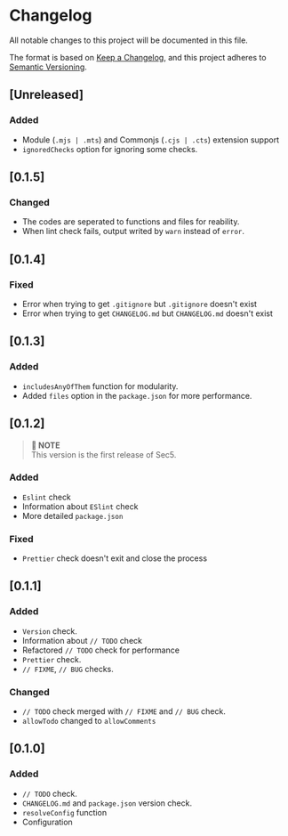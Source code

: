 # Changelog

All notable changes to this project will be documented in this file.

The format is based on [Keep a Changelog](https://keepachangelog.com/en/1.0.0/),
and this project adheres to [Semantic Versioning](https://semver.org/spec/v2.0.0.html).

## [Unreleased]

### Added

- Module (`.mjs | .mts`) and Commonjs (`.cjs | .cts`) extension support
- `ignoredChecks` option for ignoring some checks.

## [0.1.5]

### Changed

- The codes are seperated to functions and files for reability.
- When lint check fails, output writed by `warn` instead of `error`.

## [0.1.4]

### Fixed

- Error when trying to get `.gitignore` but `.gitignore` doesn't exist
- Error when trying to get `CHANGELOG.md` but `CHANGELOG.md` doesn't exist

## [0.1.3]

### Added

- `includesAnyOfThem` function for modularity.
- Added `files` option in the `package.json` for more performance.

## [0.1.2]

> **🎉 NOTE** <br />
> This version is the first release of Sec5.

### Added

- `Eslint` check
- Information about `ESlint` check
- More detailed `package.json`

### Fixed

- `Prettier` check doesn't exit and close the process

## [0.1.1]

### Added

- `Version` check.
- Information about `// TODO` check
- Refactored `// TODO` check for performance
- `Prettier` check.
- `// FIXME`, `// BUG` checks.

### Changed

- `// TODO` check merged with `// FIXME` and `// BUG` check.
- `allowTodo` changed to `allowComments`

## [0.1.0]

### Added

- `// TODO` check.
- `CHANGELOG.md` and `package.json` version check.
- `resolveConfig` function
- Configuration
